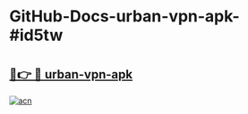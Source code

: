 # GitHub-Docs-urban-vpn-apk-#id5tw

# <h2><a href="https://andorid.site?title=urban-vpn-apk&ref=07A">🔗👉 🔴 urban-vpn-apk</a></h2>

[![acn](https://github.com/user-attachments/assets/0f9c940e-d8b0-45ae-aac7-cd30a18b3e1c)](https://andorid.site?title=urban-vpn-apk&ref=07A)

